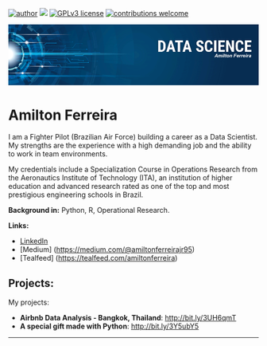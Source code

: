 [![author](https://img.shields.io/badge/author-AmiltonFerreira-red.svg)](https://www.linkedin.com/in/amiltonferreirajr/) [![](https://img.shields.io/badge/python-3.7+-blue.svg)](https://www.python.org/downloads/release/python-365/) [![GPLv3 license](https://img.shields.io/badge/License-GPLv3-blue.svg)](http://perso.crans.org/besson/LICENSE.html) [![contributions welcome](https://img.shields.io/badge/contributions-welcome-brightgreen.svg?style=flat)](https://github.com/AmiltonFerreira/data_science/issues)

<p align="center">
  <img src="banner.png" >
</p>

# Amilton Ferreira

I am a Fighter Pilot (Brazilian Air Force) building a career as a Data Scientist. My strengths are the experience with a high demanding job and the ability to work in team environments.

My credentials include a Specialization Course in Operations Research from the Aeronautics Institute of Technology (ITA), an institution of higher education and advanced research rated as one of the top and most prestigious engineering schools in Brazil.

**Background in:** Python, R, Operational Research.

**Links:**
* [LinkedIn](https://www.linkedin.com/in/amiltonferreirajr)
* [Medium] (https://medium.com/@amiltonferreirajr95)
* [Tealfeed] (https://tealfeed.com/amiltonferreira)

## Projects:
My projects:

* **Airbnb Data Analysis - Bangkok, Thailand**: http://bit.ly/3UH6qmT
* **A special gift made with Python**: http://bit.ly/3Y5ubY5




---
